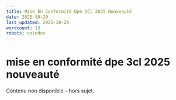 ```yaml
---
title: Mise En Conformité Dpe 3Cl 2025 Nouveauté
date: 2025-10-20
last_updated: 2025-10-20
wordcount: 13
robots: noindex
---
```


# mise en conformité dpe 3cl 2025 nouveauté

Contenu non disponible – hors sujet.